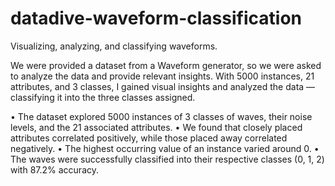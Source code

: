 # datadive-waveform-classification
Visualizing, analyzing, and classifying waveforms.


We were provided a dataset from a Waveform generator, so we were asked to analyze the data and provide relevant insights. With 5000 instances, 21 attributes, and 3 classes, I gained visual insights and analyzed the data — classifying it into the three classes assigned.

• The dataset explored 5000 instances of 3 classes of waves, their noise levels, and the 21 associated attributes.
• We found that closely placed attributes correlated positively, while those placed away correlated negatively.
• The highest occurring value of an instance varied around 0.
• The waves were successfully classified into their respective classes (0, 1, 2) with 87.2% accuracy.
